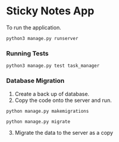 # Sticky Notes App

To run the application.

`python3 manage.py runserver`

### Running Tests

`python3 manage.py test task_manager`

### Database Migration

1) Create a back up of database. 
2) Copy the code onto the server and run.
```
python manage.py makemigrations

python manage.py migrate
```

3) Migrate the data to the server as a copy